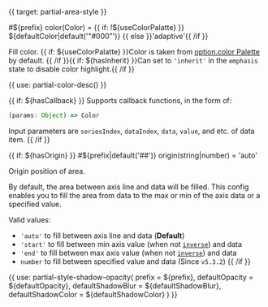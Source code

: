 
{{ target: partial-area-style }}

#${prefix} color(Color) = {{ if: !${useColorPalatte} }} ${defaultColor|default('"#000"')} {{ else }}'adaptive'{{ /if }}

<ExampleUIControlColor />

Fill color. {{ if: ${useColorPalatte} }}Color is taken from [option.color Palette](~color) by default. {{ /if }}{{ if: ${hasInherit} }}Can set to `'inherit'` in the `emphasis` state to disable color highlight.{{ /if }}

{{ use: partial-color-desc() }}

{{ if: ${hasCallback} }}
Supports callback functions, in the form of:
```ts
(params: Object) => Color
```
Input parameters are `seriesIndex`, `dataIndex`, `data`, `value`, and etc. of data item.
{{ /if }}

{{ if: ${hasOrigin} }}
#${prefix|default('##')} origin(string|number) = 'auto'

<ExampleUIControlEnum options="auto,start,end" />

Origin position of area.

By default, the area between axis line and data will be filled. This config enables you to fill the area from data to the max or min of the axis data or a specified value.

Valid values:

- `'auto'` to fill between axis line and data (**Default**)
- `'start'` to fill between min axis value (when not [`inverse`](~xAxis.inverse)) and data
- `'end'` to fill between max axis value (when not [`inverse`](~xAxis.inverse)) and data
- `number` to fill between specified value and data (Since `v5.3.2`)
{{ /if }}

{{ use: partial-style-shadow-opacity(
    prefix = ${prefix},
    defaultOpacity = ${defaultOpacity},
    defaultShadowBlur = ${defaultShadowBlur},
    defaultShadowColor = ${defaultShadowColor}
) }}

